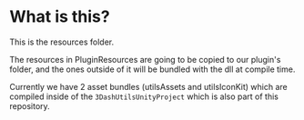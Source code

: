 ﻿# What is this?

This is the resources folder.

The resources in PluginResources are going to be copied to our plugin's folder, and the ones outside of it will be bundled with the dll at compile time.

Currently we have 2 asset bundles (utilsAssets and utilsIconKit) which are compiled inside of the `3DashUtilsUnityProject` which is also part of this repository.
